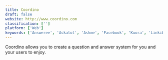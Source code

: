 ```yaml
---
title: Coordino
draft: false 
website: http://www.coordino.com
classification: ['']
platform: ['Web']
keywords: ['Answeree', 'Askalot', 'Askme', 'Facebook', 'Kuora', 'Linkibl', 'OSQA', 'Polar Polls', 'PromoRepublic', 'Quora', 'Reddit', 'Shrtct', 'Stack Overflow', 'Super User', 'Talkyard', 'What If HQ', 'Wiki Answers', 'askalo']
---
```

Coordino allows you to create a question and answer system for you and your users to enjoy.